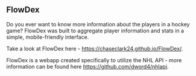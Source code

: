 ## FlowDex  

Do you ever want to know more information about the players in a hockey game? FlowDex was built to aggregate player information and stats in a simple, mobile-friendly interface.

Take a look at FlowDex here - https://chaseclark24.github.io/FlowDex/. 

FlowDex is a webapp created specifically to utilize the NHL API - more information can be found here https://github.com/dword4/nhlapi.
